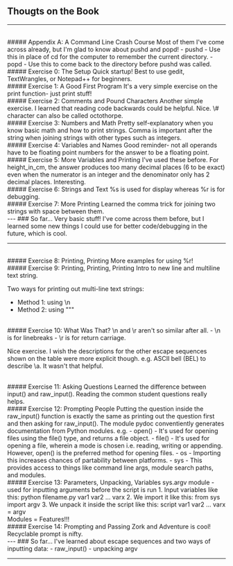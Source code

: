 ## Thougts on the Book
---
<br />
##### Appendix A: A Command Line Crash Course
Most of them I've come across already, but I'm glad to know about pushd and popd!
- pushd - Use this in place of cd for the computer to remember the current directory.
- popd - Use this to come back to the directory before pushd was called.

<br />
##### Exercise 0: The Setup
Quick startup!
Best to use gedit, TextWrangles, or Notepad++ for beginners.

<br />
##### Exercise 1: A Good First Program
It's a very simple exercise on the print function- just print stuff!

<br />
##### Exercise 2: Comments and Pound Characters
Another simple exercise. I learned that reading code backwards could be helpful. Nice.
\# character can also be called octothorpe.

<br />
##### Exercise 3: Numbers and Math
Pretty self-explanatory when you know basic math and how to print strings. Comma is important after the string when joining strings with other types such as integers.

<br />
##### Exercise 4: Variables and Names
Good reminder- not all operands have to be floating point numbers for the answer to be a floating point.

<br />
##### Exercise 5: More Variables and Printing
I've used these before. For height_in_cm, the answer produces too many decimal places (6 to be exact) even when the numerator is an integer and the denominator only has 2 decimal places. Interesting.

<br />
##### Exercise 6: Strings and Text
%s is used for display whereas %r is for debugging.

<br />
##### Exercise 7: More Printing
Learned the comma trick for joining two strings with space between them.

<br />
---
### So far... 
Very basic stuff! I've come across them before, but I learned some new things I could use for better code/debugging in the future, which is cool. 

---

<br />
##### Exercise 8: Printing, Printing
More examples for using %r!

<br />
##### Exercise 9: Printing, Printing, Printing
Intro to new line and multiline text string.

Two ways for printing out multi-line text strings:
- Method 1: using \n 
- Method 2: using """

<br />
##### Exercise 10: What Was That?
\n and \r aren't so similar after all. 
- \n is for linebreaks
- \r is for return carriage.  

Nice exercise. I wish the descriptions for the other escape sequences shown on the table were more explicit though. e.g. ASCII bell (BEL) to describe \a. It wasn't that helpful.

<br />
##### Exercise 11: Asking Questions
Learned the difference between input() and raw_input(). Reading the common student questions really helps.

<br />
##### Exercise 12: Prompting People
Putting the question inside the raw_input() function is exactly the same as printing out the question first and then asking for raw_input().
The module pydoc conventiently generates documentation from Python modules. e.g.
- open() - It's used for opening files using the file() type, and returns a file object.
- file() - It's used for opening a file, wherein a mode is chosen i.e. reading, writing or appending. However, open() is the preferred method for opening files.
- os - Importing this increases chances of partability between platforms.
- sys - This provides access to things like command line args, module search paths, and modules.

<br />
##### Exercise 13: Parameters, Unpacking, Variables
sys.argv module - used for inputting arguments before the script is run
  1. Input variables like this: python filename.py var1 var2 ... varx
  2. We import it like this: from sys import argv
  3. We unpack it inside the script like this: script var1 var2 ... varx  = argv

<br />
Modules = Features!!!

<br />
##### Exercise 14: Prompting and Passing
Zork and Adventure is cool!
Recyclable prompt is nifty.

<br />
---
### So far...
I've learned about escape sequences and two ways of inputting data:
- raw_input()
- unpacking argv

---
